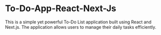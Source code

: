 # To-Do-App-React-Next-Js
This is a simple yet powerful To-Do List application built using React and Next.js. The application allows users to manage their daily tasks efficiently.
